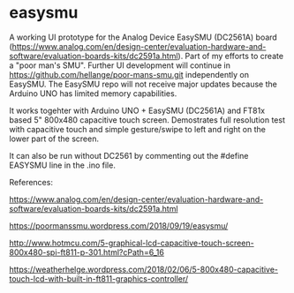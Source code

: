 # easysmu
A working UI prototype for the Analog Device EasySMU (DC2561A) board (https://www.analog.com/en/design-center/evaluation-hardware-and-software/evaluation-boards-kits/dc2591a.html). Part of my efforts to create a "poor man's SMU". Further UI development will continue in https://github.com/hellange/poor-mans-smu.git independently on EasySMU. The EasySMU repo will not receive major updates because the Arduino UNO has limited memory capabilities.

It works togehter with Arduino UNO + EasySMU (DC2561A) and FT81x based 5" 800x480 capacitive touch screen. Demostrates full resolution test with capacitive touch and simple gesture/swipe to left and right on the lower part of the screen.

It can also be run without DC2561 by commenting out the #define EASYSMU line in the .ino file.

References:

https://www.analog.com/en/design-center/evaluation-hardware-and-software/evaluation-boards-kits/dc2591a.html

https://poormanssmu.wordpress.com/2018/09/19/easysmu/

http://www.hotmcu.com/5-graphical-lcd-capacitive-touch-screen-800x480-spi-ft811-p-301.html?cPath=6_16

https://weatherhelge.wordpress.com/2018/02/06/5-800x480-capacitive-touch-lcd-with-built-in-ft811-graphics-controller/




